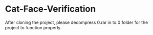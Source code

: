 # Cat-Face-Verification

After cloning the project, please decompress 0.rar in to 0 folder for the project to function properly.

